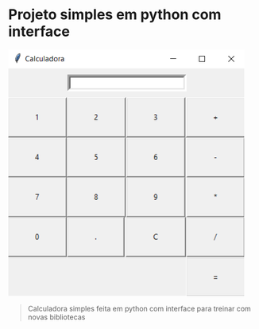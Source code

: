 # Projeto simples em python com interface
<img src="./assets/Calculadora_py.png" alt="CalculadoraInterface-image">

> Calculadora simples feita em python com interface para treinar com novas bibliotecas
